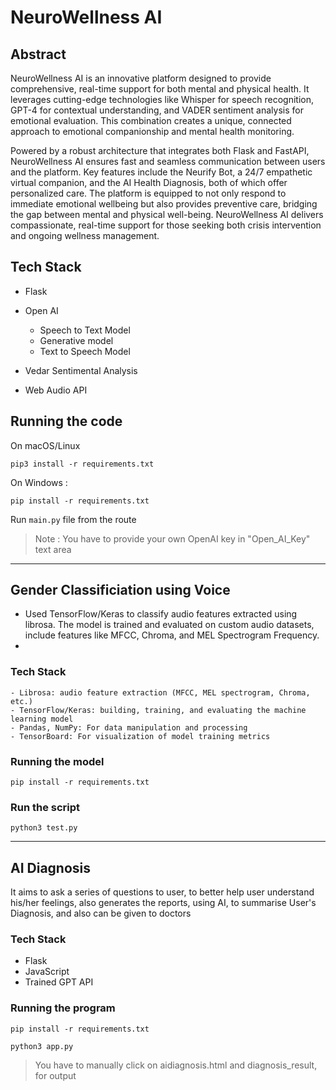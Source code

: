 # NeuroWellness AI

## Abstract 

NeuroWellness AI is an innovative platform designed to provide comprehensive, real-time support for both mental and physical health. It leverages cutting-edge technologies like Whisper for speech recognition, GPT-4 for contextual understanding, and VADER sentiment analysis for emotional evaluation. This combination creates a unique, connected approach to emotional companionship and mental health monitoring.

Powered by a robust architecture that integrates both Flask and FastAPI, NeuroWellness AI ensures fast and seamless communication between users and the platform. Key features include the Neurify Bot, a 24/7 empathetic virtual companion, and the AI Health Diagnosis, both of which offer personalized care. The platform is equipped to not only respond to immediate emotional wellbeing but also provides preventive care, bridging the gap between mental and physical well-being. NeuroWellness AI delivers compassionate, real-time support for those seeking both crisis intervention and ongoing wellness management.

## Tech Stack

- Flask
- Open AI
    - Speech to Text Model
    - Generative model
    - Text to Speech Model

- Vedar Sentimental Analysis
- Web Audio API

## Running the code 

On macOS/Linux
```
pip3 install -r requirements.txt
```

On Windows : 

```
pip install -r requirements.txt
```

Run `main.py` file from the route

> Note : You have to provide your own OpenAI key in "Open_AI_Key" text area

----

## Gender Classificiation using Voice

- Used TensorFlow/Keras to classify audio features extracted using librosa. The model is trained and evaluated on custom audio datasets, include features like MFCC, Chroma, and MEL Spectrogram Frequency.
- 
### Tech Stack
    - Librosa: audio feature extraction (MFCC, MEL spectrogram, Chroma, etc.)
    - TensorFlow/Keras: building, training, and evaluating the machine learning model
    - Pandas, NumPy: For data manipulation and processing
    - TensorBoard: For visualization of model training metrics
 
### Running the model

```
pip install -r requirements.txt
```

### Run the script

```
python3 test.py
```

---

## AI Diagnosis

It aims to ask a series of questions to user, to better help user understand his/her feelings, also generates the reports, using AI, to summarise User's Diagnosis, and also can be given to doctors

### Tech Stack

- Flask
- JavaScript
- Trained GPT API


### Running the program

```
pip install -r requirements.txt
```

```
python3 app.py
```

> You have to manually click on aidiagnosis.html and diagnosis_result, for output


